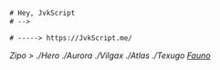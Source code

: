 ```diff
# Hey, JvkScript
# -->

# -----> https://JvkScript.me/
```

_Zipo > ./Hero ./Aurora ./Vilgax ./Atlas ./Texugo [Fauno](https://JvkScript.me/Fauno)_
